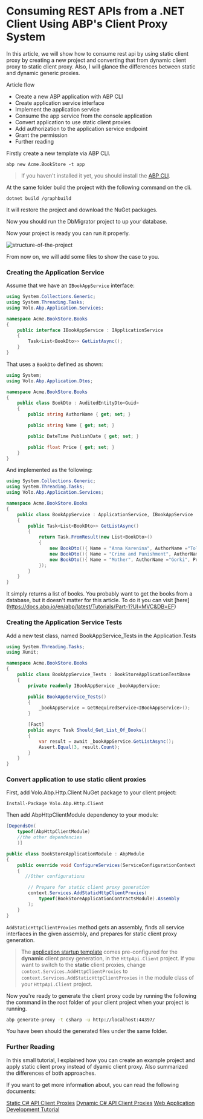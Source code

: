 # Consuming REST APIs from a .NET Client Using ABP's Client Proxy System
In this article, we will show how to consume rest api by using static client proxy by creating a new project and converting that from dynamic client proxy to static client proxy. Also, I will glance the differences between static and dynamic generic proxies.

Article flow
* Create a new ABP application with ABP CLI
* Create application service interface
* Implement the application service 
* Consume the app service from the console application
* Convert application to use static client proxies 
* Add authorization to the application service endpoint
* Grant the permission 
* Further reading

Firstly create a new template via ABP CLI. 

````shell
abp new Acme.BookStore -t app
````

> If you haven't installed it yet, you should install the [ABP CLI](https://docs.abp.io/en/abp/latest/CLI).

At the same folder build the project with the following command on the cli.
````shell
dotnet build /graphbuild
````

It will restore the project and download the NuGet packages.

Now you should run the DbMigrator project to up your database.

Now your project is ready you can run it properly.

![structure-of-the-project](images/structure.png)

From now on, we will add some files to show the case to you.  

### Creating the Application Service

Assume that we have an `IBookAppService` interface:

````csharp
using System.Collections.Generic;
using System.Threading.Tasks;
using Volo.Abp.Application.Services;

namespace Acme.BookStore.Books
{
    public interface IBookAppService : IApplicationService
    {
        Task<List<BookDto>> GetListAsync();
    }
}
````

That uses a `BookDto` defined as shown:

```csharp
using System;
using Volo.Abp.Application.Dtos;

namespace Acme.BookStore.Books
{
    public class BookDto : AuditedEntityDto<Guid>
    {
        public string AuthorName { get; set; }

        public string Name { get; set; }

        public DateTime PublishDate { get; set; }

        public float Price { get; set; }
    }
}
```

And implemented as the following:

```csharp
using System.Collections.Generic;
using System.Threading.Tasks;
using Volo.Abp.Application.Services;

namespace Acme.BookStore.Books
{
    public class BookAppService : ApplicationService, IBookAppService
    {
        public Task<List<BookDto>> GetListAsync()
        {
            return Task.FromResult(new List<BookDto>()
            {
                new BookDto(){ Name = "Anna Karenina", AuthorName ="Tolstoy", Price = 50},
                new BookDto(){ Name = "Crime and Punishment", AuthorName ="Dostoevsky", Price = 60},
                new BookDto(){ Name = "Mother", AuthorName ="Gorki", Price = 70}
            });
        }
    }
}
```
It simply returns a list of books. You probably want to get the books from a database, but it doesn't matter for this article. To do it you can visit [here] (https://docs.abp.io/en/abp/latest/Tutorials/Part-1?UI=MVC&DB=EF)

### Creating the Application Service Tests
Add a new test class, named BookAppService_Tests in the Application.Tests

```csharp
using System.Threading.Tasks;
using Xunit;

namespace Acme.BookStore.Books
{
    public class BookAppService_Tests : BookStoreApplicationTestBase
    {
        private readonly IBookAppService _bookAppService;

        public BookAppService_Tests()
        {
            _bookAppService = GetRequiredService<IBookAppService>();
        }

        [Fact]
        public async Task Should_Get_List_Of_Books()
        {
            var result = await _bookAppService.GetListAsync();
            Assert.Equal(3, result.Count);
        }
    }
}
```

### Convert application to use static client proxies
First, add Volo.Abp.Http.Client NuGet package to your client project:
````shell
Install-Package Volo.Abp.Http.Client
````
Then add AbpHttpClientModule dependency to your module:
```csharp
[DependsOn(
    typeof(AbpHttpClientModule)
    //the other dependencies
    )]

public class BookStoreApplicationModule : AbpModule
{
    public override void ConfigureServices(ServiceConfigurationContext context)
    {
       //Other configurations

        // Prepare for static client proxy generation
        context.Services.AddStaticHttpClientProxies(
            typeof(BookStoreApplicationContractsModule).Assembly
        );
    }
}
```

`AddStaticHttpClientProxies` method gets an assembly, finds all service interfaces in the given assembly, and prepares for static client proxy generation.

> The [application startup template](https://docs.abp.io/en/abp/latest/Startup-Templates/Application) comes pre-configured for the **dynamic** client proxy generation, in the `HttpApi.Client` project. If you want to switch to the **static** client proxies, change `context.Services.AddHttpClientProxies` to `context.Services.AddStaticHttpClientProxies` in the module class of your `HttpApi.Client` project.

Now you're ready to generate the client proxy code by running the following the command in the root folder of your client project when your project is running.

````bash
abp generate-proxy -t csharp -u http://localhost:44397/
````

You have been should the generated files under the same folder.


### Further Reading
In this small tutorial, I explained how you can create an example project and apply static client proxy instead of dyamic client proxy. Also summarized the differences of both approaches.

If you want to get more information about, you can read the following documents:

[Static C# API Client Proxies](https://docs.abp.io/en/abp/latest/API/Static-CSharp-API-Clients)
[Dynamic C# API Client Proxies](https://docs.abp.io/en/abp/latest/API/Dynamic-CSharp-API-Clients)
[Web Application Development Tutorial ](https://docs.abp.io/en/abp/latest/Tutorials/Part-1?UI=MVC&DB=EF)
